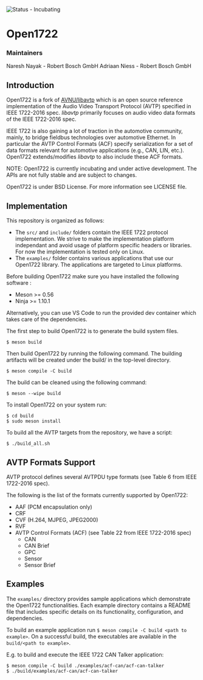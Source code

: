 ![Status - Incubating](https://img.shields.io/static/v1?label=Status&message=Incubating&color=FEFF3A&style=for-the-badge)

# Open1722

### Maintainers

Naresh Nayak - Robert Bosch GmbH
Adriaan Niess - Robert Bosch GmbH

## Introduction

Open1722 is a fork of [AVNU/libavtp](https://github.com/Avnu/libavtp) which is an open source reference implementation of the Audio Video Transport Protocol (AVTP) specified in IEEE 1722-2016 spec. _libavtp_ primarily focuses on audio video data formats of the IEEE 1722-2016 spec.

IEEE 1722 is also gaining a lot of traction in the automotive community, mainly, to bridge fieldbus technologies over automotive Ethernet. In particular the AVTP Control Formats (ACF) specify serialization for a set of data formats relevant for automotive applications (e.g., CAN, LIN, etc.). Open1722 extends/modifies _libavtp_ to also include these ACF formats.

NOTE: Open1722 is currently incubating and under active development. The APIs are not fully stable and are subject to changes.

Open1722 is under BSD License. For more information see LICENSE file.

## Implementation

This repository is organized as follows:
- The `src/` and `include/` folders contain the IEEE 1722 protocol implementation. We strive to make the implementation platform independant and avoid usage of platform specific headers or libraries. For now the implementation is tested only on Linux.
- The `examples/` folder contains various applications that use our Open1722 library. The applications are targeted to Linux platforms.

Before building Open1722 make sure you have installed the following software :
* Meson >= 0.56
* Ninja >= 1.10.1

Alternatively, you can use VS Code to run the provided dev container which takes care of the dependencies.

The first step to build Open1722 is to generate the build system files.
```
$ meson build
```

Then build Open1722 by running the following command. The building artifacts will be created under the build/ in the top-level directory.
```
$ meson compile -C build
```

The build can be cleaned using the following command:
```
$ meson --wipe build
```

To install Open1722 on your system run:
```
$ cd build
$ sudo meson install
```

To build all the AVTP targets from the repository, we have a script:
```
$ ./build_all.sh
```

## AVTP Formats Support

AVTP protocol defines several AVTPDU type formats (see Table 6 from IEEE 1722-2016 spec).

The following is the list of the formats currently supported by Open1722:
 - AAF (PCM encapsulation only)
 - CRF
 - CVF (H.264, MJPEG, JPEG2000)
 - RVF
 - AVTP Control Formats (ACF) (see Table 22 from IEEE 1722-2016 spec)
    - CAN
    - CAN Brief
    - GPC
    - Sensor
    - Sensor Brief

## Examples

The `examples/` directory provides sample applications which demonstrate the Open1722 functionalities. Each example directory contains a README file that includes specific details on its functionality, configuration, and dependencies.

To build an example application run `$ meson compile -C build <path to example>`. On a successful build, the executables are available in the `build/<path to example>`.

E.g. to build and execute the IEEE 1722 CAN Talker application:
```
$ meson compile -C build ./examples/acf-can/acf-can-talker
$ ./build/examples/acf-can/acf-can-talker
```
